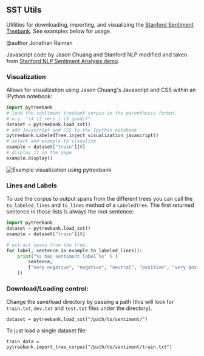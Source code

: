 SST Utils
---------

Utilities for downloading, importing, and visualizing the [Stanford Sentiment Treebank](http://nlp.stanford.edu/sentiment/treebank.html).
See examples below for usage.

@author Jonathan Raiman

Javascript code by Jason Chuang and Stanford NLP modified and taken from [Stanford NLP Sentiment Analysis demo](http://nlp.stanford.edu:8080/sentiment/rntnDemo.html).

### Visualization

Allows for visualization using Jason Chuang's Javascript and CSS within an IPython notebook:

```python
import pytreebank
# load the sentiment treebank corpus in the parenthesis format,
# e.g. "(4 (2 very ) (3 good))"
dataset = pytreebank.load_sst()
# add Javascript and CSS to the Ipython notebook
pytreebank.LabeledTree.inject_visualization_javascript()
# select and example to visualize
example = dataset["train"][0]
# display it in the page
example.display()
```

![Example visualization using pytreebank](visualization_example.png)

### Lines and Labels

To use the corpus to output spans from the different trees you can call the `to_labeled_lines` and `to_lines` method of a `LabeledTree`. The first returned sentence in those lists is always the root sentence:

```python
import pytreebank
dataset = pytreebank.load_sst()
example = dataset["train"][0]

# extract spans from the tree.
for label, sentence in example.to_labeled_lines():
	print("%s has sentiment label %s" % (
		sentence,
		["very negative", "negative", "neutral", "positive", "very positive"][label]
	))
```

### Download/Loading control:

Change the save/load directory by passing a path (this will look for
`train.txt`, `dev.txt` and `test.txt` files under the directory).

```
dataset = pytreebank.load_sst("/path/to/sentiment/")
```

To just load a single dataset file:

```
train_data = pytreebank.import_tree_corpus("/path/to/sentiment/train.txt")
```


